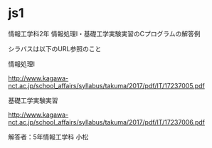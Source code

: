 # js1
情報工学科2年 情報処理I・基礎工学実験実習のCプログラムの解答例

シラバスは以下のURL参照のこと

情報処理I

http://www.kagawa-nct.ac.jp/school_affairs/syllabus/takuma/2017/pdf/IT/17237005.pdf

基礎工学実験実習

http://www.kagawa-nct.ac.jp/school_affairs/syllabus/takuma/2017/pdf/IT/17237006.pdf


解答者：5年情報工学科 小松
